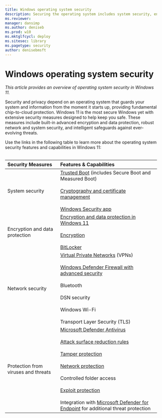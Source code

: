 ```yaml
---
title: Windows operating system security
description: Securing the operating system includes system security, encryption, network security, and threat protection.
ms.reviewer: 
manager: dansimp
ms.author: deniseb
ms.prod: w10
ms.mktglfcycl: deploy
ms.sitesec: library
ms.pagetype: security
author: denisebmsft
---
```


# Windows operating system security

*This article provides an overview of operating system security in Windows 11.*

Security and privacy depend on an operating system that guards your system and information from the moment it starts up, providing fundamental chip-to-cloud protection. Windows 11 is the most secure Windows yet with extensive security measures designed to help keep you safe. These measures include built-in advanced encryption and data protection, robust network and system security, and intelligent safeguards against ever-evolving threats. 

Use the links in the following table to learn more about the operating system security features and capabilities in Windows 11:<br/><br/>

| Security Measures | Features & Capabilities |
|:---|:---|
| System security | [Trusted Boot](os-security/trusted-boot.md) (includes Secure Boot and Measured Boot) <br/><br/>[Cryptography and certificate management](os-security/cryptography-certificate-mgmt.md) <br/><br/>[Windows Security app](os-security/windows-security-app.md) |
| Encryption and data protection | [Encryption and data protection in Windows 11](os-security/encryption-data-protection.md)<br/><br/>[Encryption](os-security/encryption-data-protection.md)<br/><br/>[BitLocker](information-protection/bitlocker/bitlocker-overview.md) |
| Network security | [Virtual Private Networks](identity-protection/vpn/vpn-guide.md) (VPNs)<br/><br/>[Windows Defender Firewall with advanced security](threat-protection/windows-firewall/windows-firewall-with-advanced-security.md)<br/><br/>Bluetooth<br/><br/>DSN security<br/><br/>Windows Wi-Fi<br/><br/>Transport Layer Security (TLS) |
| Protection from viruses and threats | [Microsoft Defender Antivirus](/microsoft-365/security/defender-endpoint/microsoft-defender-antivirus-windows)<br/><br/>[Attack surface reduction rules](/microsoft-365/security/defender-endpoint/attack-surface-reduction)<br/><br/>[Tamper protection](/microsoft-365/security/defender-endpoint/prevent-changes-to-security-settings-with-tamper-protection)<br/><br/>[Network protection](/microsoft-365/security/defender-endpoint/network-protection)<br/><br/>Controlled folder access<br/><br/>[Exploit protection](/microsoft-365/security/defender-endpoint/exploit-protection)<br/><br/>Integration with [Microsoft Defender for Endpoint](/microsoft-365/security/defender-endpoint) for additional threat protection |


